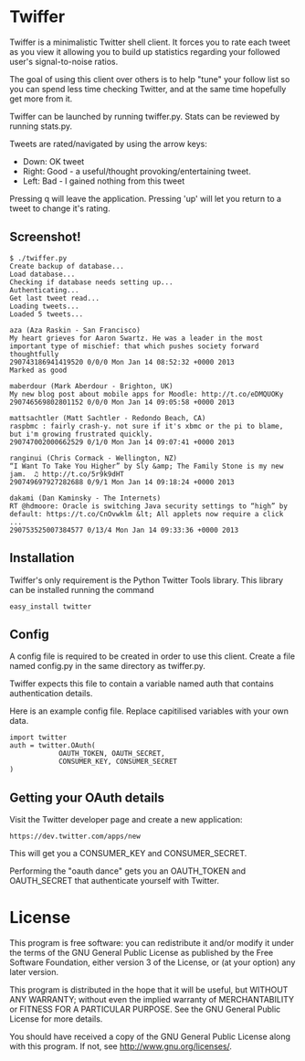 Twiffer
=======

Twiffer is a minimalistic Twitter shell client. It forces you to rate
each tweet as you view it allowing you to build up statistics
regarding your followed user's signal-to-noise ratios.

The goal of using this client over others is to help "tune" your follow
list so you can spend less time checking Twitter, and at the same time
hopefully get more from it.

Twiffer can be launched by running twiffer.py. Stats can be reviewed
by running stats.py.

Tweets are rated/navigated by using the arrow keys:

* Down: OK tweet
* Right: Good - a useful/thought provoking/entertaining tweet.
* Left: Bad - I gained nothing from this tweet

Pressing q will leave the application. Pressing 'up' will let you return
to a tweet to change it's rating.


Screenshot!
-----------

    $ ./twiffer.py
    Create backup of database...
    Load database...
    Checking if database needs setting up...
    Authenticating...
    Get last tweet read...
    Loading tweets...
    Loaded 5 tweets...

    aza (Aza Raskin - San Francisco)
    My heart grieves for Aaron Swartz. He was a leader in the most important type of mischief: that which pushes society forward thoughtfully
    290743186941419520 0/0/0 Mon Jan 14 08:52:32 +0000 2013
    Marked as good

    maberdour (Mark Aberdour - Brighton, UK)
    My new blog post about mobile apps for Moodle: http://t.co/eDMQUOKy
    290746569802801152 0/0/0 Mon Jan 14 09:05:58 +0000 2013

    mattsachtler (Matt Sachtler - Redondo Beach, CA)
    raspbmc : fairly crash-y. not sure if it's xbmc or the pi to blame, but i'm growing frustrated quickly.
    290747002000662529 0/1/0 Mon Jan 14 09:07:41 +0000 2013

    ranginui (Chris Cormack - Wellington, NZ)
    “I Want To Take You Higher” by Sly &amp; The Family Stone is my new jam.  ♫ http://t.co/5r9k9dHT
    290749697927282688 0/9/1 Mon Jan 14 09:18:24 +0000 2013

    dakami (Dan Kaminsky - The Internets)
    RT @hdmoore: Oracle is switching Java security settings to “high” by default: https://t.co/CnOvwklm &lt; All applets now require a click ...
    290753525007384577 0/13/4 Mon Jan 14 09:33:36 +0000 2013


Installation
------------

Twiffer's only requirement is the Python Twitter Tools library. This
library can be installed running the command

    easy_install twitter


Config
------

A config file is required to be created in order to use this client.
Create a file named config.py in the same directory as twiffer.py.

Twiffer expects this file to contain a variable named auth that
contains authentication details.

Here is an example config file. Replace capitilised variables with
your own data.

    import twitter
    auth = twitter.OAuth(
                OAUTH_TOKEN, OAUTH_SECRET,
                CONSUMER_KEY, CONSUMER_SECRET
    )


Getting your OAuth details
--------------------------

Visit the Twitter developer page and create a new application:

    https://dev.twitter.com/apps/new

This will get you a CONSUMER_KEY and CONSUMER_SECRET.

Performing the "oauth dance" gets you an OAUTH_TOKEN and OAUTH_SECRET
that authenticate yourself with Twitter.


License
=======

This program is free software: you can redistribute it and/or modify
it under the terms of the GNU General Public License as published by
the Free Software Foundation, either version 3 of the License, or
(at your option) any later version.

This program is distributed in the hope that it will be useful,
but WITHOUT ANY WARRANTY; without even the implied warranty of
MERCHANTABILITY or FITNESS FOR A PARTICULAR PURPOSE.  See the
GNU General Public License for more details.

You should have received a copy of the GNU General Public License
along with this program.  If not, see <http://www.gnu.org/licenses/>.
